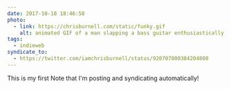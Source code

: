 ```yaml
---
date: 2017-10-18 18:46:58
photo:
  - link: https://chrisburnell.com/static/funky.gif
    alt: animated GIF of a man slapping a bass guitar enthusiastically
tags:
  - indieweb
syndicate_to:
  - https://twitter.com/iamchrisburnell/status/920707800384204800
---
```


This is my first Note that I'm posting and syndicating automatically!
